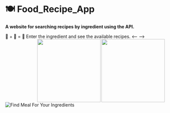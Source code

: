 # 🍽️ Food_Recipe_App
**A website for searching recipes by ingredient using the API.**

🔎 + 🥚 = 🍳 Enter the ingredient and see the available recipes.
<-- <img align='right' src="https://media.giphy.com/media/fAQN9WLg46TtCQ0CFb/giphy.gif" width="200"></img> -->
<img align='right' src="https://giphy.com/gifs/nancy-bonmoment-bonmomentlac-GtQKNR7sP8h3wU4nWK/giphy.gif" width="200"></img>
![Find Meal For Your Ingredients](https://user-images.githubusercontent.com/85838322/229127706-a3c4347b-ed39-4180-9797-eabf1380dd81.gif)
